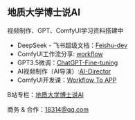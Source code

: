 ## 地质大学博士说AI
视频制作、GPT、ComfyUI学习资料搭建中

- DeepSeek - 飞书超级文档：[Feishu-dev](https://github.com/yuyou-dev/Feishu-dev)
- ComfyUI工作流分享:  [workflow](https://github.com/yuyou-dev/workflow)
- GPT3.5微调：[ChatGPT-Fine-tuning](https://github.com/yuyou-dev/ChatGPT-Fine-tuning)
- AI视频制作（AI导演）:[AI-Director](https://github.com/yuyou-dev/AI-Director)
- ComfyUI开发课：[Workflow To APP](https://github.com/yuyou-dev/ComfyUI_workflow2app)

B站专栏：[地质大学博士说AI](https://space.bilibili.com/43149384)

商务 & 合作：[18314@qq.com](mailto:18314@qq.com)
